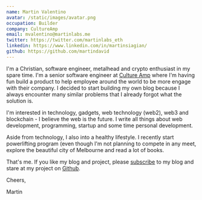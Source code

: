 ```yaml
---
name: Martin Valentino
avatar: /static/images/avatar.png
occupation: Builder
company: CultureAmp
email: mvalentino@martinlabs.me
twitter: https://twitter.com/martinlabs_eth
linkedin: https://www.linkedin.com/in/martinsiagian/
github: https://github.com/martindavid
---
```


I'm a Christian, software engineer, metalhead and crypto enthusiast in my spare time. I'm a senior software engineer at [Culture Amp](https://www.cultureamp.com/) where I'm having fun build a product to help employee around the world to be more engage with their company. I decided to start building my own blog because I always encounter many similar problems that I already forgot what the solution is.

I'm interested in technology, gadgets, web technology (web2), web3 and blockchain - I believe the web is the future. I write all things about web development, programming, startup and some time personal development.

Aside from technology, I also into a healthy lifestyle. I recently start powerlifting program (even though I'm not planning to compete in any meet, explore the beautiful city of Melbourne and read a lot of books.

That's me. If you like my blog and project, please [subscribe](/feed.xml) to my blog and stare at my project on [Github](https://github.com/martindavid).

Cheers,

Martin
